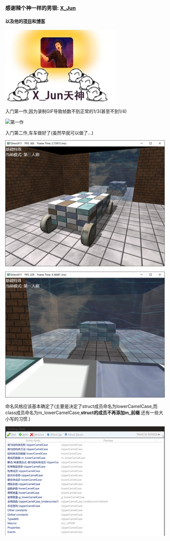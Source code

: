### 感谢辣个神一样的男银: [**<u>X_Jun</u>**](https://home.cnblogs.com/u/X-Jun/)

#### 以及他的[**<u>项目</u>**](https://github.com/MKXJun/DX11-Without-DirectX-SDK)和[**<u>博客</u>**](https://www.cnblogs.com/X-Jun/p/9028764.html)

![X_Jun天神](./PIC/X_Jun天神.jpg)









入门第一作,因为录制GIF导致帧数不到正常的1/3(甚至不到1/4)

![第一作](./作品一览/00_3D图形入门.gif)

入门第二作,车车做好了(虽然早就可以做了...)

![第二作1](./作品一览/01_车车_01.png)

![第二作2](./作品一览/01_车车_02.png)

命名风格应该基本确定了(主要是决定了struct成员命名为lowerCamelCase,而class成员命名为m_lowerCamelCase,**struct的成员不再添加m_前缀**.还有一些大小写的习惯.)

![命名风格](./PIC/命名风格.png)